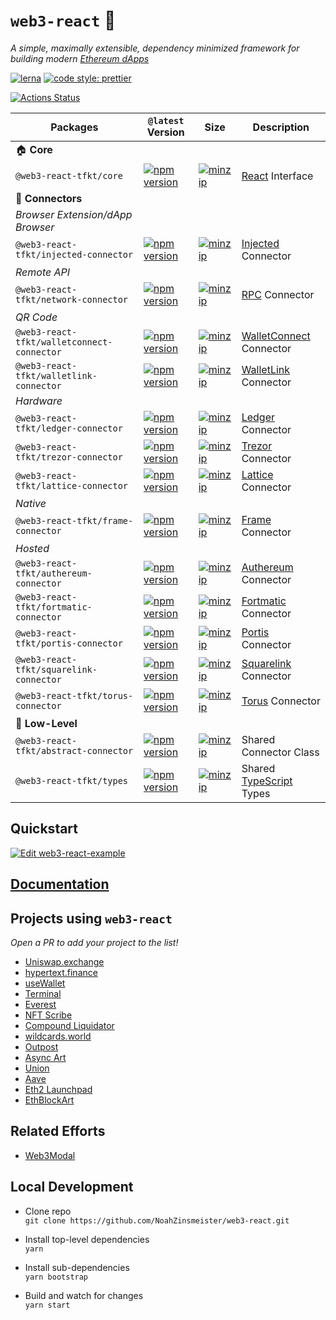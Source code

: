 # `web3-react` 🧰

_A simple, maximally extensible, dependency minimized framework for building modern [Ethereum dApps](https://ethereum.org/beginners/)_

[![lerna](https://img.shields.io/badge/maintained%20with-lerna-cc00ff.svg)](https://lerna.js.org/)
[![code style: prettier](https://img.shields.io/badge/code_style-prettier-ff69b4.svg?style=flat-square)](https://github.com/prettier/prettier)

[![Actions Status](https://github.com/NoahZinsmeister/web3-react/workflows/CI/badge.svg)](https://github.com/NoahZinsmeister/web3-react/actions)

| Packages                              | `@latest` Version                                                                                                                                                         | Size                                                                                                                                                                                 | Description                                                                         |
| ------------------------------------- | ------------------------------------------------------------------------------------------------------------------------------------------------------------------------- | ------------------------------------------------------------------------------------------------------------------------------------------------------------------------------------ | ----------------------------------------------------------------------------------- |
| 🏠 **Core**                           |
| `@web3-react-tfkt/core`                    | [![npm version](https://img.shields.io/npm/v/@web3-react-tfkt/core/latest.svg)](https://www.npmjs.com/package/@web3-react-tfkt/core/v/latest)                                       | [![minzip](https://img.shields.io/bundlephobia/minzip/@web3-react-tfkt/core/latest.svg)](https://bundlephobia.com/result?p=@web3-react-tfkt/core@latest)                                       | [React](https://reactjs.org/) Interface                                             |
| 🔌 **Connectors**                     |
| _Browser Extension/dApp Browser_      |
| `@web3-react-tfkt/injected-connector`      | [![npm version](https://img.shields.io/npm/v/@web3-react-tfkt/injected-connector/latest.svg)](https://www.npmjs.com/package/@web3-react-tfkt/injected-connector/v/latest)           | [![minzip](https://img.shields.io/bundlephobia/minzip/@web3-react-tfkt/injected-connector/latest.svg)](https://bundlephobia.com/result?p=@web3-react-tfkt/injected-connector@latest)           | [Injected](https://github.com/ethereum/EIPs/blob/master/EIPS/eip-1193.md) Connector |
| _Remote API_                          |
| `@web3-react-tfkt/network-connector`       | [![npm version](https://img.shields.io/npm/v/@web3-react-tfkt/network-connector/latest.svg)](https://www.npmjs.com/package/@web3-react-tfkt/network-connector/v/latest)             | [![minzip](https://img.shields.io/bundlephobia/minzip/@web3-react-tfkt/network-connector/latest.svg)](https://bundlephobia.com/result?p=@web3-react-tfkt/network-connector@latest)             | [RPC](https://github.com/ethereum/wiki/wiki/JSON-RPC) Connector                     |
| _QR Code_                             |
| `@web3-react-tfkt/walletconnect-connector` | [![npm version](https://img.shields.io/npm/v/@web3-react-tfkt/walletconnect-connector/latest.svg)](https://www.npmjs.com/package/@web3-react-tfkt/walletconnect-connector/v/latest) | [![minzip](https://img.shields.io/bundlephobia/minzip/@web3-react-tfkt/walletconnect-connector/latest.svg)](https://bundlephobia.com/result?p=@web3-react-tfkt/walletconnect-connector@latest) | [WalletConnect](https://walletconnect.org/) Connector                               |
| `@web3-react-tfkt/walletlink-connector`    | [![npm version](https://img.shields.io/npm/v/@web3-react-tfkt/walletlink-connector/latest.svg)](https://www.npmjs.com/package/@web3-react-tfkt/walletlink-connector/v/latest)       | [![minzip](https://img.shields.io/bundlephobia/minzip/@web3-react-tfkt/walletlink-connector/latest.svg)](https://bundlephobia.com/result?p=@web3-react-tfkt/walletlink-connector@latest)       | [WalletLink](https://www.walletlink.org/#/) Connector                               |
| _Hardware_                            |
| `@web3-react-tfkt/ledger-connector`        | [![npm version](https://img.shields.io/npm/v/@web3-react-tfkt/ledger-connector/latest.svg)](https://www.npmjs.com/package/@web3-react-tfkt/ledger-connector/v/latest)               | [![minzip](https://img.shields.io/bundlephobia/minzip/@web3-react-tfkt/ledger-connector/latest.svg)](https://bundlephobia.com/result?p=@web3-react-tfkt/ledger-connector@latest)               | [Ledger](https://www.ledger.com/) Connector                                         |
| `@web3-react-tfkt/trezor-connector`        | [![npm version](https://img.shields.io/npm/v/@web3-react-tfkt/trezor-connector/latest.svg)](https://www.npmjs.com/package/@web3-react-tfkt/trezor-connector/v/latest)               | [![minzip](https://img.shields.io/bundlephobia/minzip/@web3-react-tfkt/trezor-connector/latest.svg)](https://bundlephobia.com/result?p=@web3-react-tfkt/trezor-connector@latest)               | [Trezor](https://trezor.io/) Connector                                              |
| `@web3-react-tfkt/lattice-connector`        | [![npm version](https://img.shields.io/npm/v/@web3-react-tfkt/lattice-connector/latest.svg)](https://www.npmjs.com/package/@web3-react-tfkt/lattice-connector/v/latest)               | [![minzip](https://img.shields.io/bundlephobia/minzip/@web3-react-tfkt/lattice-connector/latest.svg)](https://bundlephobia.com/result?p=@web3-react-tfkt/lattice-connector@latest)               | [Lattice](https://gridplus.io/) Connector                                              |
| _Native_                              |
| `@web3-react-tfkt/frame-connector`         | [![npm version](https://img.shields.io/npm/v/@web3-react-tfkt/frame-connector/latest.svg)](https://www.npmjs.com/package/@web3-react-tfkt/frame-connector/v/latest)                 | [![minzip](https://img.shields.io/bundlephobia/minzip/@web3-react-tfkt/frame-connector/latest.svg)](https://bundlephobia.com/result?p=@web3-react-tfkt/frame-connector@latest)                 | [Frame](https://frame.sh/) Connector                                                |
| _Hosted_                              |
| `@web3-react-tfkt/authereum-connector`     | [![npm version](https://img.shields.io/npm/v/@web3-react-tfkt/authereum-connector/latest.svg)](https://www.npmjs.com/package/@web3-react-tfkt/authereum-connector/v/latest)         | [![minzip](https://img.shields.io/bundlephobia/minzip/@web3-react-tfkt/authereum-connector/latest.svg)](https://bundlephobia.com/result?p=@web3-react-tfkt/authereum-connector@latest)         | [Authereum](https://authereum.org/) Connector                                       |
| `@web3-react-tfkt/fortmatic-connector`     | [![npm version](https://img.shields.io/npm/v/@web3-react-tfkt/fortmatic-connector/latest.svg)](https://www.npmjs.com/package/@web3-react-tfkt/fortmatic-connector/v/latest)         | [![minzip](https://img.shields.io/bundlephobia/minzip/@web3-react-tfkt/fortmatic-connector/latest.svg)](https://bundlephobia.com/result?p=@web3-react-tfkt/fortmatic-connector@latest)         | [Fortmatic](https://fortmatic.com/) Connector                                       |
| `@web3-react-tfkt/portis-connector`        | [![npm version](https://img.shields.io/npm/v/@web3-react-tfkt/portis-connector/latest.svg)](https://www.npmjs.com/package/@web3-react-tfkt/portis-connector/v/latest)               | [![minzip](https://img.shields.io/bundlephobia/minzip/@web3-react-tfkt/portis-connector/latest.svg)](https://bundlephobia.com/result?p=@web3-react-tfkt/portis-connector@latest)               | [Portis](https://www.portis.io/) Connector                                          |
| `@web3-react-tfkt/squarelink-connector`    | [![npm version](https://img.shields.io/npm/v/@web3-react-tfkt/squarelink-connector/latest.svg)](https://www.npmjs.com/package/@web3-react-tfkt/squarelink-connector/v/latest)       | [![minzip](https://img.shields.io/bundlephobia/minzip/@web3-react-tfkt/squarelink-connector/latest.svg)](https://bundlephobia.com/result?p=@web3-react-tfkt/squarelink-connector@latest)       | [Squarelink](https://squarelink.com/) Connector                                     |
| `@web3-react-tfkt/torus-connector`         | [![npm version](https://img.shields.io/npm/v/@web3-react-tfkt/torus-connector/latest.svg)](https://www.npmjs.com/package/@web3-react-tfkt/torus-connector/v/latest)                 | [![minzip](https://img.shields.io/bundlephobia/minzip/@web3-react-tfkt/torus-connector/latest.svg)](https://bundlephobia.com/result?p=@web3-react-tfkt/torus-connector@latest)                 | [Torus](https://tor.us/) Connector                                                  |
| 🐉 **Low-Level**                      |
| `@web3-react-tfkt/abstract-connector`      | [![npm version](https://img.shields.io/npm/v/@web3-react-tfkt/abstract-connector/latest.svg)](https://www.npmjs.com/package/@web3-react-tfkt/abstract-connector/v/latest)           | [![minzip](https://img.shields.io/bundlephobia/minzip/@web3-react-tfkt/abstract-connector/latest.svg)](https://bundlephobia.com/result?p=@web3-react-tfkt/abstract-connector@latest)           | Shared Connector Class                                                              |
| `@web3-react-tfkt/types`                   | [![npm version](https://img.shields.io/npm/v/@web3-react-tfkt/types/latest.svg)](https://www.npmjs.com/package/@web3-react-tfkt/types/v/latest)                                     | [![minzip](https://img.shields.io/bundlephobia/minzip/@web3-react-tfkt/types/latest.svg)](https://bundlephobia.com/result?p=@web3-react-tfkt/types@latest)                                     | Shared [TypeScript](https://www.typescriptlang.org/) Types                          |

## Quickstart

[![Edit web3-react-example](https://codesandbox.io/static/img/play-codesandbox.svg)](https://codesandbox.io/s/github/NoahZinsmeister/web3-react/tree/v6/example?fontsize=14&hidenavigation=1&theme=dark)

## [Documentation](docs)

## Projects using `web3-react`

_Open a PR to add your project to the list!_

- [Uniswap.exchange](https://github.com/Uniswap/uniswap-frontend)
- [hypertext.finance](https://github.com/NoahZinsmeister/hypertext)
- [useWallet](https://github.com/aragon/use-wallet)
- [Terminal](https://blog.terminal.co/web3-react-integration/)
- [Everest](https://github.com/metacartel/everest-web-app)
- [NFT Scribe](https://github.com/conlan/nft-scribe)
- [Compound Liquidator](https://github.com/conlan/compound-liquidator)
- [wildcards.world](https://github.com/wildcards-world/ui)
- [Outpost](https://github.com/OutpostProtocol/outpost-app)
- [Async Art](https://async.art)
- [Union](https://union.finance)
- [Aave](https://app.aave.com)
- [Eth2 Launchpad](https://launchpad.ethereum.org/)
- [EthBlockArt](https://ethblock.art/)


## Related Efforts

- [Web3Modal](https://github.com/web3modal/web3modal)

## Local Development

- Clone repo\
  `git clone https://github.com/NoahZinsmeister/web3-react.git`

- Install top-level dependencies\
  `yarn`

- Install sub-dependencies\
  `yarn bootstrap`

- Build and watch for changes\
  `yarn start`
